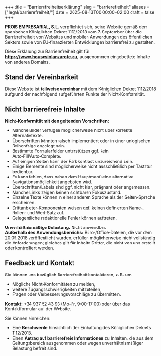 +++ 
title = "Barrierefreiheitserklärung"
slug  = "barrierefreiheit"
aliases = ["legal/barrierefreiheit/"]
date  = 2025-08-13T00:00:00+02:00
draft = false
+++

**PROIS EMPRESARIAL, S.L.** verpflichtet sich, seine Website gemäß dem spanischen Königlichen Dekret 1112/2018 vom 7. September über die Barrierefreiheit von Websites und mobilen Anwendungen des öffentlichen Sektors sowie von EU‑finanzierten Entwicklungen barrierefrei zu gestalten.

Diese Erklärung zur Barrierefreiheit gilt für **https://www.housesinlanzarote.eu**, ausgenommen eingebettete Inhalte von anderen Domains.

## Stand der Vereinbarkeit
Diese Website ist **teilweise vereinbar** mit dem Königlichen Dekret 1112/2018 aufgrund der nachfolgend aufgeführten Punkte der Nicht‑Konformität.

## Nicht barrierefreie Inhalte
**Nicht‑Konformität mit den geltenden Vorschriften:**
- Manche Bilder verfügen möglicherweise nicht über korrekte Alternativtexte.
- Überschriften könnten falsch implementiert oder in einer unlogischen Reihenfolge angelegt sein.
- Bestimmte Formularfelder unterstützen ggf. kein Auto‑Fill/Auto‑Complete.
- Auf einigen Seiten kann der Farbkontrast unzureichend sein.
- Einige Elemente sind möglicherweise nicht ausschließlich per Tastatur bedienbar.
- Es kann fehlen, dass neben dem Hauptmenü eine alternative Navigationsmöglichkeit angeboten wird.
- Überschriften/Labels sind ggf. nicht klar, prägnant oder angemessen.
- Manche Links zeigen keinen sichtbaren Fokuszustand.
- Einzelne Texte können in einer anderen Sprache als der Seiten‑Sprache erscheinen.
- Drittanbieter‑Komponenten weisen ggf. keinen definierten Name‑, Rollen‑ und Wert‑Satz auf.
- Gelegentliche redaktionelle Fehler können auftreten.

**Unverhältnismäßige Belastung:** Nicht anwendbar.  
**Außerhalb des Anwendungsbereichs:** Büro‑/Office‑Dateien, die vor dem 20.09.2018 veröffentlicht wurden, erfüllen möglicherweise nicht vollständig die Anforderungen; gleiches gilt für Inhalte Dritter, die nicht von uns erstellt oder kontrolliert werden.

## Feedback und Kontakt
Sie können uns bezüglich Barrierefreiheit kontaktieren, z. B. um:
- Mögliche Nicht‑Konformitäten zu melden,
- weitere Zugangsschwierigkeiten mitzuteilen,
- Fragen oder Verbesserungsvorschläge zu übermitteln.

**Kontakt:** +34 937 52 43 93 (Mo–Fr, 9:00–17:00) oder über das Kontaktformular auf der Website.

Sie können einreichen:
- Eine **Beschwerde** hinsichtlich der Einhaltung des Königlichen Dekrets 1112/2018.
- Einen **Antrag auf barrierefreie Informationen** zu Inhalten, die aus dem Geltungsbereich ausgenommen oder wegen unverhältnismäßiger Belastung befreit sind.